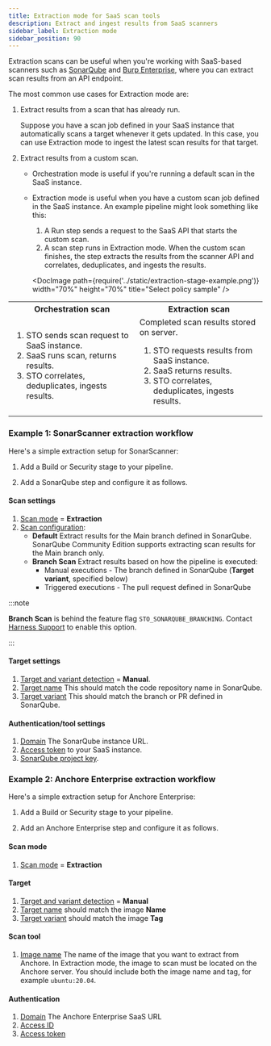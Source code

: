 ```yaml
---
title: Extraction mode for SaaS scan tools
description: Extract and ingest results from SaaS scanners
sidebar_label: Extraction mode
sidebar_position: 90
---
```


Extraction scans can be useful when you're working with SaaS-based scanners such as [SonarQube](/docs/security-testing-orchestration/sto-techref-category/sonarqube-sonar-scanner-reference) and [Burp Enterprise](/docs/security-testing-orchestration/sto-techref-category/burp-scanner-reference), where you can extract scan results from an API endpoint. 

The most common use cases for Extraction mode are:

1) Extract results from a scan that has already run.

   Suppose you have a scan job defined in your SaaS instance that automatically scans a target whenever it gets updated. In this case, you can use Extraction mode to ingest the latest scan results for that target.

2) Extract results from a custom scan.

   - Orchestration mode is useful if you're running a default scan in the SaaS instance.
   - Extraction mode is useful when you have a custom scan job defined in the SaaS instance. An example pipeline might look something like this:

     1) A Run step sends a request to the SaaS API that starts the custom scan.
     2) A scan step runs in Extraction mode. When the custom scan finishes, the step extracts the results from the scanner API and correlates, deduplicates, and ingests the results.

       <DocImage path={require('../static/extraction-stage-example.png')} width="70%" height="70%" title="Select policy sample" />

<table>
   <tr>
      <th>Orchestration scan</th>
      <th>Extraction scan</th>
   </tr>
   <tr>
      <td>
         <ol>
            <li>STO sends scan request to SaaS instance.</li>
            <li>SaaS runs scan, returns results.</li>
            <li>STO correlates, deduplicates, ingests results.</li>
         </ol>
      </td>
      <td>
         Completed scan results stored on server.
         <ol>
            <li>STO requests results from SaaS instance.</li>
            <li>SaaS returns results.  </li>
            <li>STO correlates, deduplicates, ingests results.  </li>
         </ol>
      </td>
   </tr>
</table>


### Example 1: SonarScanner extraction workflow

Here's a simple extraction setup for SonarScanner:

1. Add a Build or Security stage to your pipeline.

2. Add a SonarQube step and configure it as follows.

#### Scan settings

1. [Scan mode](/docs/security-testing-orchestration/sto-techref-category/sonarqube-sonar-scanner-reference/#scan-configuration) = **Extraction**
2. [Scan configuration](/docs/security-testing-orchestration/sto-techref-category/sonarqube-sonar-scanner-reference/#scan-configuration): 
   - **Default** Extract results for the Main branch defined in SonarQube. SonarQube Community Edition supports extracting scan results for the Main branch only. 
   - **Branch Scan** Extract results based on how the pipeline is executed:
      - Manual executions - The branch defined in SonarQube (**Target variant**, specified below)
      - Triggered executions - The pull request defined in SonarQube 

:::note

**Branch Scan** is behind the feature flag `STO_SONARQUBE_BRANCHING`. Contact [Harness Support](mailto:support@harness.io) to enable this option.

:::
   
#### Target settings

   1. [Target and variant detection](/docs/security-testing-orchestration/sto-techref-category/sonarqube-sonar-scanner-reference/#target-and-variant-detection) = **Manual**.
   2. [Target name](/docs/security-testing-orchestration/sto-techref-category/sonarqube-sonar-scanner-reference/#target-and-variant-detection) This should match the code repository name in SonarQube. 
   4. [Target variant](/docs/security-testing-orchestration/sto-techref-category/sonarqube-sonar-scanner-reference/#target-and-variant-detection) This should match the branch or PR defined in SonarQube.

#### Authentication/tool settings

   1. [Domain](//docs/security-testing-orchestration/sto-techref-category/sonarqube-sonar-scanner-reference/#domain) The SonarQube instance URL.
   2. [Access token](/docs/security-testing-orchestration/sto-techref-category/sonarqube-sonar-scanner-reference/#access-token) to your SaaS instance.
   3. [SonarQube project key](/docs/security-testing-orchestration/sto-techref-category/sonarqube-sonar-scanner-reference/#access-token).

### Example 2: Anchore Enterprise extraction workflow

Here's a simple extraction setup for Anchore Enterprise:

1. Add a Build or Security stage to your pipeline.

2. Add an Anchore Enterprise step and configure it as follows.

#### Scan mode

1. [Scan mode](/docs/security-testing-orchestration/sto-techref-category/anchore-enterprise-scanner-reference#scan-mode) = **Extraction**

#### Target

1. [Target and variant detection](/docs/security-testing-orchestration/sto-techref-category/anchore-enterprise-scanner-reference#target-and-variant-detection) = **Manual**
2. [Target name](/docs/security-testing-orchestration/sto-techref-category/anchore-enterprise-scanner-reference#name) should match the image **Name**
3. [Target variant](/docs/security-testing-orchestration/sto-techref-category/anchore-enterprise-scanner-reference#variant) should match the image **Tag** 

#### Scan tool

1. [Image name](/docs/security-testing-orchestration/sto-techref-category/anchore-enterprise-scanner-reference#name-1) The name of the image that you want to extract from Anchore. In Extraction mode, the image to scan must be located on the Anchore server. You should include both the image name and tag, for example 
`ubuntu:20.04`.

#### Authentication 

1. [Domain](/docs/security-testing-orchestration/sto-techref-category/anchore-enterprise-scanner-reference#domain-1) The Anchore Enterprise SaaS URL
2. [Access ID](/docs/security-testing-orchestration/sto-techref-category/anchore-enterprise-scanner-reference#access-id-1) 
3. [Access token](/docs/security-testing-orchestration/sto-techref-category/anchore-enterprise-scanner-reference#access-token-1)

